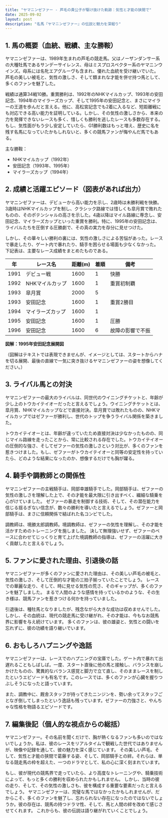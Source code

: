 ```yaml
---
title: "ヤマニンゼファー - 芦毛の貴公子が駆け抜けた軌跡：気性と才能の狭間で"
date: 2025-09-02
layout: post
description: "名馬『ヤマニンゼファー』の伝説と魅力を深堀り"
---
```


## 1. 馬の概要（血統、戦績、主な勝鞍）

ヤマニンゼファーは、1989年生まれの芦毛の競走馬。父はノーザンダンサー系の大種牡馬であるサンデーサイレンス、母はミスプロスペクター系のヤマニンウインズ。母系には名牝エアグルーヴも含まれ、優れた血統を受け継いでいた。  芦毛の美しい被毛と、気性の激しさ、そして類まれな才能を併せ持つ馬として、多くのファンを魅了した。

戦績は通算34戦10勝。重賞勝利は、1992年のNHKマイルカップ、1993年の安田記念、1994年のマイラーズカップ、そして1995年の安田記念と、まさにマイラーの王道を歩んだと言える。他に、高松宮記念でも2着に入るなど、短距離戦にも対応できる高い能力を証明している。しかし、その気性の激しさから、本来の力を発揮できないレースも多く、惜しくも勝利を逃したレースも多数存在する。もし、気性面がもう少し安定していたら、G1勝利数はもっと増え、歴史に名を残す名馬になっていたかもしれないと、多くの競馬ファンが悔やんだ馬でもある。

主な勝鞍：

* NHKマイルカップ（1992年）
* 安田記念（1993年、1995年）
* マイラーズカップ（1994年）


## 2. 成績と活躍エピソード（図表があれば出力）

ヤマニンゼファーは、デビューから高い能力を示し、2歳時は未勝利戦を快勝。3歳時はNHKマイルカップを制し、クラシック路線では惜しくも皐月賞で敗れたものの、そのポテンシャルの高さを示した。4歳以降はマイル路線に専念し、安田記念、マイラーズカップといった重賞を勝利。特に、1995年の安田記念は、ライバルたちを圧倒する圧勝劇で、その真の実力を存分に見せつけた。

しかし、その華々しい勝利の裏には、気性の激しさによる苦悩があった。レースで暴走したり、ゲート内で暴れたり、騎手を困らせる場面も少なくなかった。  下記表は、主要なレース成績をまとめたものである。


| 年 | レース名             | 距離(m) | 着順 | 備考                               |
|---|----------------------|----------|------|------------------------------------|
| 1991 | デビュー戦           | 1600     | 1     | 快勝                               |
| 1992 | NHKマイルカップ       | 1600     | 1     | 重賞初制覇                           |
| 1993 | 皐月賞               | 2000     | 5     |                                    |
| 1993 | 安田記念             | 1600     | 1     | 重賞2勝目                           |
| 1994 | マイラーズカップ       | 1600     | 1     |                                    |
| 1995 | 安田記念             | 1600     | 1     | 圧勝                               |
| 1996 | 安田記念             | 1600     | 6     | 故障の影響で不振                   |


**図解：1995年安田記念展開図**

（図解はテキストでは表現できませんが、イメージとしては、スタートからハナを切る展開、最後の直線で一気に突き抜けるヤマニンゼファーの姿を想像してください。）


## 3. ライバル馬との対決

ヤマニンゼファーの最大のライバルは、同世代のウイニングチケットと、年齢が少し上のトウカイテイオーだったと言えるでしょう。ウイニングチケットとは、皐月賞、NHKマイルカップなどで直接対決。皐月賞では敗れたものの、NHKマイルカップではゼファーが勝利し、世代のトップを争うライバル関係を築きました。

トウカイテイオーとは、年齢が違っていたため直接対決は少なかったものの、同じマイル路線を走ったことから、常に比較される存在でした。トウカイテイオーの圧倒的な強さ、そしてゼファーの気性の激しさという対比が、多くのファンを惹きつけました。もし、ゼファーがトウカイテイオーと同等の安定性を持っていたら、どのような結果になったのか、想像するだけでも胸が躍る。


## 4. 騎手や調教師との関係性

ヤマニンゼファーの主戦騎手は、岡部幸雄騎手でした。岡部騎手は、ゼファーの気性の激しさを理解した上で、その才能を最大限に引き出すべく、繊細な騎乗を心がけていました。  ゼファーの暴走を制御する技術、そして、その潜在能力を信じる揺るぎない信念が、数々の勝利を導いたと言えるでしょう。ゼファーと岡部騎手は、まさに信頼関係で結ばれた名コンビでした。

調教師は、境勝太郎調教師。境調教師は、ゼファーの気性を理解し、その才能を活かすためのトレーニングを施しました。  決して無理強いせず、ゼファーのペースに合わせてじっくりと育て上げた境調教師の指導は、ゼファーの活躍に大きく貢献したと言えるでしょう。


## 5. ファンに愛された理由、引退後の話

ヤマニンゼファーが多くのファンに愛された理由は、その美しい芦毛の被毛と、気性の激しさ、そして圧倒的な才能の三拍子揃っていたことでしょう。  レースでの華麗な走り、そして、時に見せる気性の荒さ、そのギャップが、多くのファンを魅了しました。  まるで人間のような感情を持っているかのような、その生き様は、競馬ファンを惹きつける何かを持っていました。

引退後は、種牡馬となりましたが、残念ながら大きな成功は収めませんでした。しかし、その血統は、現代の競走馬に受け継がれ、その才能は、今もなお競馬界に影響を与え続けています。  多くのファンは、彼の雄姿と、気性との闘いを忘れずに、彼の功績を語り継いでいます。


## 6. おもしろハプニングや逸話

ヤマニンゼファーは、レースでのハプニングの宝庫でした。ゲート内で暴れて出遅れることもしばしば。一度、スタート直後に他の馬と接触し、バランスを崩しかけたものの、驚異的なバランス感覚と脚力で立て直し、そのままレースを制したというエピソードも有名です。このレースでは、多くのファンが心臓を握りつぶしそうになったと語っています。

また、調教中に、厩舎スタッフが持ってきたニンジンを、勢い余ってスタッフごとなぎ倒してしまったという逸話も残っています。ゼファーの力強さと、やんちゃな性格を物語るエピソードです。


## 7. 編集後記（個人的な視点からの総括）

ヤマニンゼファー。その名前を聞くだけで、胸が熱くなるファンも多いのではないでしょうか。私は、彼のレースをリアルタイムで観戦した世代ではありませんが、映像や記録を通して、彼の魅力を深く感じています。  その美しい芦毛、そして、気性と才能の狭間で葛藤する姿、そして、岡部騎手との絆。それらは、単なる競走馬の枠を超えた、一つのドラマとして、私の心に深く刻まれています。

もし、彼が現代の競馬界で走っていたら、より高度なトレーニングや、騎乗技術によって、もっと多くの勝利を収められたかもしれません。  しかし、当時の彼の走り、そして、その気性の激しさも、彼を構成する重要な要素だったと言えるでしょう。  ヤマニンゼファーは、完璧な馬ではなかったかもしれませんが、だからこそ、多くのファンを魅了し、忘れられない存在になったのではないでしょうか。彼の存在は、競馬の持つドラマ性、そして、馬と人間の絆を改めて感じさせてくれます。  これからも、彼の伝説は語り継がれていくことでしょう。
